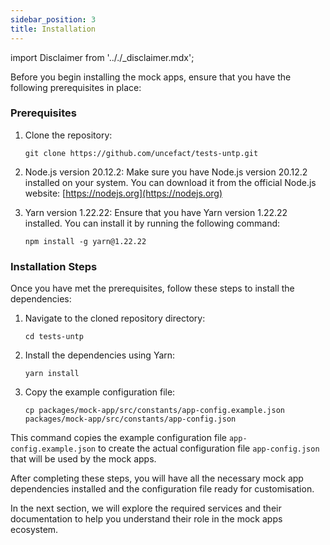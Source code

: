 ```yaml
---
sidebar_position: 3
title: Installation
---
```


import Disclaimer from '.././\_disclaimer.mdx';

<Disclaimer />

Before you begin installing the mock apps, ensure that you have the following prerequisites in place:

### Prerequisites

1. Clone the repository: 
   ```
   git clone https://github.com/uncefact/tests-untp.git
   ```

2. Node.js version 20.12.2: Make sure you have Node.js version 20.12.2 installed on your system. You can download it from the official Node.js website: [https://nodejs.org](https://nodejs.org)

3. Yarn version 1.22.22: Ensure that you have Yarn version 1.22.22 installed. You can install it by running the following command:
   ```
   npm install -g yarn@1.22.22
   ```

### Installation Steps

Once you have met the prerequisites, follow these steps to install the dependencies:

1. Navigate to the cloned repository directory:
   ```
   cd tests-untp
   ```

2. Install the dependencies using Yarn:
   ```
   yarn install
   ```

3. Copy the example configuration file:
   ```
   cp packages/mock-app/src/constants/app-config.example.json packages/mock-app/src/constants/app-config.json
   ```

This command copies the example configuration file `app-config.example.json` to create the actual configuration file `app-config.json` that will be used by the mock apps.

After completing these steps, you will have all the necessary mock app dependencies installed and the configuration file ready for customisation.

In the next section, we will explore the required services and their documentation to help you understand their role in the mock apps ecosystem.